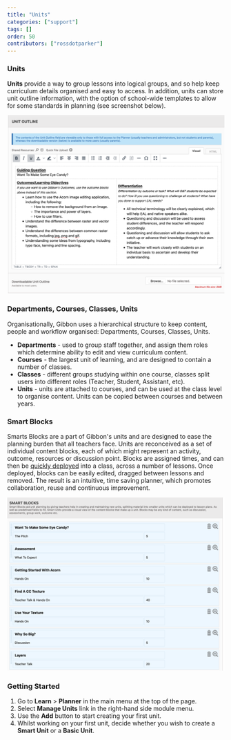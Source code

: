```yaml
---
title: "Units"
categories: ["support"]
tags: []
order: 50
contributors: ["rossdotparker"]
---
```


### Units

**Units** provide a way to group lessons into logical groups, and so help keep curriculum details organised and easy to access. In addition, units can store unit outline information, with the option of school-wide templates to allow for some standards in planning (see screenshot below).

![Unit Overview](/img/teachers/unit-overview.png)

### Departments, Courses, Classes, Units

Organisationally, Gibbon uses a hierarchical structure to keep content, people and workflow organised: Departments, Courses, Classes, Units.

*   **Departments** - used to group staff together, and assign them roles which determine ability to edit and view curriculum content.
*   **Courses** - the largest unit of learning, and are designed to contain a number of classes.
*   **Classes** - different groups studying within one course, classes split users into different roles (Teacher, Student, Assistant, etc).
*   **Units** - units are attached to courses, and can be used at the class level to organise content. Units can be copied between courses and between years.

### Smart Blocks

Smarts Blocks are a part of Gibbon's units and are designed to ease the planning burden that all teachers face. Units are reconceived as a set of individual content blocks, each of which might represent an activity, outcome, resources or discussion point. Blocks are assigned times, and can then be [quickly deployed](/deploying-a-unit) into a class, across a number of lessons. Once deployed, blocks can be easily edited, dragged between lessons and removed. The result is an intuitive, time saving planner, which promotes collaboration, reuse and continuous improvement.

![Smart Blocks](/img/teachers/smart-blocks.png)

### Getting Started

1.  Go to **Learn** > **Planner** in the main menu at the top of the page.
2.  Select **Manage Units** link in the right-hand side module menu.
3.  Use the **Add** button to start creating your first unit.
4.  Whilst working on your first unit, decide whether you wish to create a **Smart Unit** or a **Basic Unit**.
